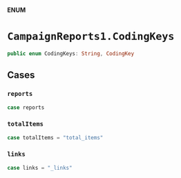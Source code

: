 **ENUM**

# `CampaignReports1.CodingKeys`

```swift
public enum CodingKeys: String, CodingKey
```

## Cases
### `reports`

```swift
case reports
```

### `totalItems`

```swift
case totalItems = "total_items"
```

### `links`

```swift
case links = "_links"
```

